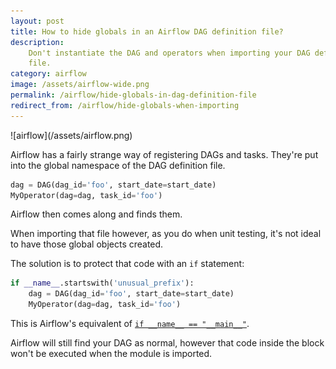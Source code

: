 ```yaml
---
layout: post
title: How to hide globals in an Airflow DAG definition file?
description:
    Don't instantiate the DAG and operators when importing your DAG definition
    file.
category: airflow
image: /assets/airflow-wide.png
permalink: /airflow/hide-globals-in-dag-definition-file
redirect_from: /airflow/hide-globals-when-importing
---
```

<div class="wide-logos" markdown="1">
![airflow](/assets/airflow.png)
</div>

Airflow has a fairly strange way of registering DAGs and tasks. They're put
into the global namespace of the DAG definition file.

```python
dag = DAG(dag_id='foo', start_date=start_date)
MyOperator(dag=dag, task_id='foo')
```

Airflow then comes along and finds them.

When importing that file however, as you do when unit testing, it's not ideal
to have those global objects created.

The solution is to protect that code with an `if` statement:

```python
if __name__.startswith('unusual_prefix'):
    dag = DAG(dag_id='foo', start_date=start_date)
    MyOperator(dag=dag, task_id='foo')
```

This is Airflow's equivalent of [`if __name__ ==
"__main__"`](http://effbot.org/pyfaq/tutor-what-is-if-name-main-for.htm).

Airflow will still find your DAG as normal, however that code inside the block
won't be executed when the module is imported.
